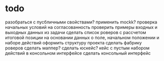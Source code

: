 # todo

разобраться с пусбличными свойствами?
применить mockk?
проверка начальных условий на согласованность
проверить примеры входных и выходных данных из задачи
сделать список роверов с рассчетом итоговой позиции на основании данных о поле, начальном положении и наборе действий
оформить структуру проекта
сделать фабрику роверов
сделать маппер?
сделать юскейс?
кейс с пустым набором действий в консольном интерфейсе
сделать консольный интерфейс
